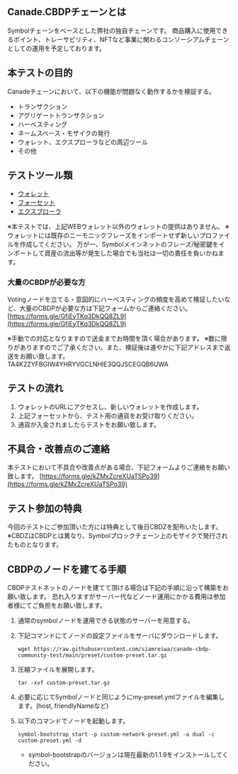 
## Canade.CBDPチェーンとは
Symbolチェーンをベースとした弊社の独自チェーンです。
商品購入に使用できるポイント、トレーサビリティ、NFTなど事業に関わるコンソーシアムチェーンとしての運用を予定しております。

## 本テストの目的
Canadeチェーンにおいて、以下の機能が問題なく動作するかを検証する。

- トランザクション
- アグリゲートトランザクション
- ハーベスティング
- ネームスペース・モザイクの発行
- ウォレット、エクスプローラなどの周辺ツール
- その他

## テストツール類

- [ウォレット](https://wallet.test.siamreiwa.com/)
- [フォーセット](https://faucet.test.siamreiwa.com/)
- [エクスプローラ](https://explorer.test.siamreiwa.com/)

※本テストでは、上記WEBウォレット以外のウォレットの提供はありません。
※ウォレットには既存のニーモニックフレーズをインポートせず新しいプロファイルを作成してください。
万が一、Symbolメインネットのフレーズ/秘密鍵をインポートして資産の流出等が発生した場合でも当社は一切の責任を負いかねます。

### 大量のCBDPが必要な方

Votingノードを立てる・意図的にハーベスティングの頻度を高めて検証したいなど、大量のCBDPが必要な方は下記フォームからご連絡ください。
[https://forms.gle/GfjEyTKq3DkQQ8ZL9](https://forms.gle/GfjEyTKq3DkQQ8ZL9)

※手動での対応となりますので送金までお時間を頂く場合があります。
※数に限りがありますのでご了承ください。また、検証後は速やかに下記アドレスまで返送をお願い致します。
TA4K2ZYFBGIW4YHRYVGCLNHIE3QQJSCEGQB6UWA

## テストの流れ
1. ウォレットのURLにアクセスし、新しいウォレットを作成します。
1. 上記フォーセットから、テスト用の通貨をお受け取りください。
1. 通貨が入金されましたらテストをお願い致します。

## 不具合・改善点のご連絡
本テストにおいて不具合や改善点がある場合、下記フォームよりご連絡をお願い致します。
[https://forms.gle/kZMxZcreXUaTSPo39](https://forms.gle/kZMxZcreXUaTSPo39)

## テスト参加の特典
今回のテストにご参加頂いた方には特典として後日CBDZを配布いたします。
※CBDZはCBDPとは異なり、Symbolブロックチェーン上のモザイクで発行されたものとなります。


## CBDPのノードを建てる手順

CBDPテストネットのノードを建てて頂ける場合は下記の手順に沿って構築をお願い致します。
恐れ入りますがサーバー代などノード運用にかかる費用は参加者様にてご負担をお願い致します。

1. 通常のsymbolノードを運用できる状態のサーバーを用意する。
1. 下記コマンドにてノードの設定ファイルをサーバにダウンロードします。

	`wget https://raw.githubusercontent.com/siamreiwa/canade-cbdp-community-test/main/preset/custom-preset.tar.gz`
1. 圧縮ファイルを展開します。
	
	`tar -xvf custom-preset.tar.gz`

1. 必要に応じてSymbolノードと同じようにmy-preset.ymlファイルを編集します。(host, friendlyNameなど)
1. 以下のコマンドでノードを起動します。

   `symbol-bootstrap start -p custom-network-preset.yml -a dual -c custom-preset.yml -d`
     - symbol-bootstrapのバージョンは現在最新の1.1.9をインストールしてください。
